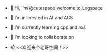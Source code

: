 - 👋 Hi, I’m @cutespace welcome to Logspace

- 👀 I’m interested in AI and ACS
- 🌱 I’m currently learning cpp and ros
- 💞️ I’m looking to collaborate on 
- 📫 <<欢迎来个老哥空间！>>
<!---
cutespace/cutespace is a ✨ special ✨ repository because its `README.md` (this file) appears on your GitHub profile.
You can click the Preview link to take a look at your changes.
--->
